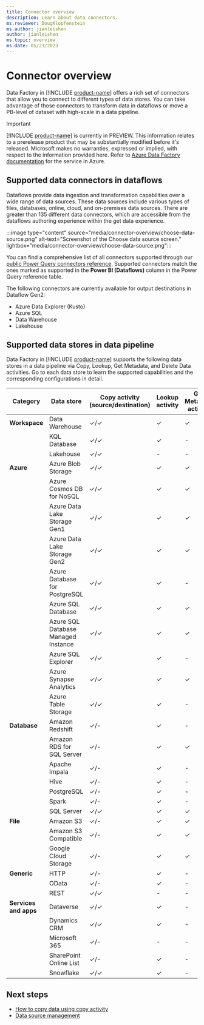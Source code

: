 ```yaml
---
title: Connector overview
description: Learn about data connectors.
ms.reviewer: DougKlopfenstein
ms.author: jianleishen
author: jianleishen
ms.topic: overview 
ms.date: 05/23/2023
---
```


# Connector overview

Data Factory in [!INCLUDE [product-name](../includes/product-name.md)] offers a rich set of connectors that allow you to connect to different types of data stores. You can take advantage of those connectors to transform data in dataflows or move a PB-level of dataset with high-scale in a data pipeline.

> [!IMPORTANT]
> [!INCLUDE [product-name](../includes/product-name.md)] is currently in PREVIEW.
> This information relates to a prerelease product that may be substantially modified before it's released. Microsoft makes no warranties, expressed or implied, with respect to the information provided here. Refer to [Azure Data Factory documentation](/azure/data-factory/) for the service in Azure.

## Supported data connectors in dataflows

Dataflows provide data ingestion and transformation capabilities over a wide range of data sources. These data sources include various types of files, databases, online, cloud, and on-premises data sources. There are greater than 135 different data connectors, which are accessible from the dataflows authoring experience within the get data experience.

:::image type="content" source="media/connector-overview/choose-data-source.png" alt-text="Screenshot of the Choose data source screen." lightbox="media/connector-overview/choose-data-source.png":::

You can find a comprehensive list of all connectors supported through our [public Power Query connectors reference](/power-query/connectors/). Supported connectors match the ones marked as supported in the **Power BI (Dataflows)** column in the Power Query reference table.

The following connectors are currently available for output destinations in Dataflow Gen2:

- Azure Data Explorer (Kusto)
- Azure SQL
- Data Warehouse
- Lakehouse

## Supported data stores in data pipeline

Data Factory in [!INCLUDE [product-name](../includes/product-name.md)] supports the following data stores in a data pipeline via Copy, Lookup, Get Metadata, and Delete Data activities. Go to each data store to learn the supported capabilities and the corresponding configurations in detail.

| **Category** | **Data store** | **Copy activity (source/destination)** | **Lookup activity** | **Get Metadata activity** | **Delete activity** | **Script activity** | **Stored Procedure activity** |
|---|---|---|---|---|---|---|---|
| **Workspace** | Data Warehouse | ✓/✓ | ✓ | ✓ | - | ✓ | ✓ |
|  | KQL Database | ✓/✓ | ✓ | - | - | - | - |
|  | Lakehouse | ✓/✓ | - | - | ✓ | - | - |
| **Azure** | Azure Blob Storage | ✓/✓ | ✓ | ✓ | ✓ | - | - |
|  | Azure Cosmos DB for NoSQL | ✓/✓ | ✓ | ✓ | ✓ | - | - |
|  | Azure Data Lake Storage Gen1 | ✓/✓ | ✓ | ✓ | ✓ | - | - |
|  | Azure Data Lake Storage Gen2 | ✓/✓ | ✓ | ✓ | ✓ | - | - |
|  | Azure Database for PostgreSQL  | ✓/✓ | ✓ | - | - | - | - |
|  | Azure SQL Database | ✓/✓ | ✓ | ✓ | ✓ | ✓ | ✓ |
|  | Azure SQL Database Managed Instance | ✓/✓ | ✓ | ✓ | - | ✓ | ✓ |
|  | Azure SQL Explorer | ✓/✓ | ✓ | - | - | - | - |
|  | Azure Synapse Analytics | ✓/✓ | ✓ | ✓ | - | ✓ | ✓ |
|  | Azure Table Storage | ✓/✓ | ✓ | - | - | - | - |
| **Database** | Amazon Redshift | ✓/-  | ✓ | - | - | - | - |
|  | Amazon RDS for SQL Server | ✓/-  | ✓ | ✓ | ✓ | - | - |
|  | Apache Impala | ✓/-  | ✓ | - | - | - | - |
|  | Hive  | ✓/-  | ✓ | - | - | - | - |
|  | PostgreSQL | ✓/-  | ✓ | - | - | - | - |
|  | Spark | ✓/-  | ✓ | - | - | - | - |
|  | SQL Server | ✓/✓ | ✓ | ✓ | - | ✓ | ✓ |
| **File** | Amazon S3 | ✓/-  | ✓ | ✓ | ✓ | - | - |
|  | Amazon S3 Compatible | ✓/-  | ✓ | ✓ | ✓ | - | - |
|  | Google Cloud Storage | ✓/-  | ✓ | ✓ | ✓ | - | - |
| **Generic** | HTTP | ✓/-  | ✓ | - | - | - | - |
|  | OData | ✓/-  | ✓ | - | - | - | - |
|  | REST | ✓/✓ | - | - | - | - | - |
| **Services and apps** | Dataverse | ✓/✓ | ✓ | - | - | - | - |
|  | Dynamics CRM | ✓/✓ | ✓ | - | - | - | - |
|  | Microsoft 365 | ✓/- | - | - | - | - | - |
|  | SharePoint Online List | ✓/- | ✓ | - | - | - | - |
|  | Snowflake | ✓/✓ | ✓ | - | - | ✓ | - |

## Next steps

- [How to copy data using copy activity](copy-data-activity.md)
- [Data source management](data-source-management.md)
